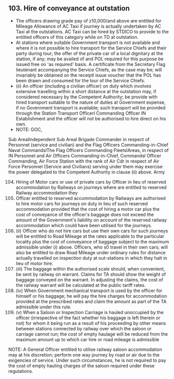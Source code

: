 ## 103. Hire of conveyance at outstation

- The officers drawing grade pay of z10,000/and above are entitled for Mileage Allowance of AC Taxi if journey is actually undertaken by AC Taxi at the outstations. AC Taxi can be hired by STDICO to provide to the entitled officers of this category while on TD at outstation.
- At stations where suitable Government transport is not available and where it is not possible to hire transport for the Service Chiefs and their party during tour; the offer of the private car of a local dignitary at the station, if any; may be availed of and POL required for this purpose be issued free on 'as required' basis. A certificate from the Secretary Flag lieutenant accompanying the Service Chiefs, as the case may be; will invariably be obtained on the receiptl issue voucher that the POL has been drawn and consumed for the tour of the Service Chiefs.
- (ii) An officer (including a civilian officer) on duty which involves extensive travelling within a short distance at the outstation may, if considered necessary by the Competent Authority; be provide with hired transport suitable to the nature of duties at Government expense, if no Government transport is available; such transport will be provided through the Station Transport Officerl Commanding Officer IN Establishment and the officer will not be authorised to hire direct on his own.
- NOTE: GOC,

Sub Areallndependent Sub Areal Brigade Commander in respect of Personnel (service and civilian) and the Flag Officers Commanding-in-Chief Naval CommandslThe Flag Officers Commanding FleetslAreas, in respect of IN Personnel and Air Officers Commanding-in-Chief, Commandsl Officer Commanding, Air Force Station with the rank of Air Cdr in respect of Air Force Personnel (Service and Civilians) serving under them may exercise the power delegated to the Competent Authority in clause (ii) above. Army

104.  Hiring of Motor cars or use of private cars by Officer in Iieu of reserved accommodation by Railways on journeys where are entitled to reserved Railway accommodation they
2. Officer entitled to reserved accommodation by Railways are authorised to hire motor cars for journeys on duty in lieu of such reserved accommodation provided that the cost of hiring a motor car plus the cost of conveyance of the officer's baggage does not exceed the amount of the Government's liability on account of the reserved railway accommodation which could have been utilised for the journeys.
3. (ii)   Officer who do not hire cars but use their own cars for such journeys will be entitled to Road Mileage at the rates applicable to the particular locality plus the cost of conveyance of baggage subject to the maximum admissible under (i) above. Officers, who s0 travel in their own cars; will also be entitled to draw Road Mileage under ordinary rules for distance actually travelled on inspection duty at out-stations in which they halt in lieu of motor hire.
4. (iii) The baggage within the authorised scale should, when convenient, be sent by railway on warrant. Claims for TA should show the weight of baggage conveyed on the warrant. In adjusting the claims, the cost of the railway warrant will be calculated at the public tariff rates.
5. (iv) When Government mechanical transport is used by the officer for himself or his baggage; he will pay the hire charges for accommodation provided at the prescribed rates and claim the amount as part of the TA admissible under this rule.
6. (v) When a Saloon or Inspection Carriage is hauled unoccupied by the officer (irrespective of the fact whether his baggage is left therein or not) for whom it being run as a result of his proceeding by other means between stations connected by railway over which the saloon or carriage cannot run; the cost of empty haulage will be reduced from the maximum amount up to which car hire or road mileage is admissible

NOTE: A General Officer entitled to utilise railway saloon accommodation may at his discretion; perform one way journey by road or air due to the exigencies of service. Under such circumstances, he is not required to pay the cost of empty hauling charges of the saloon required under these regulations.
